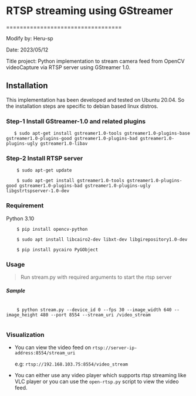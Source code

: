 # RTSP streaming using GStreamer
==================================

Modify by: Heru-sp

Date: 2023/05/12

Title project: Python implementation to stream camera feed from OpenCV videoCapture via RTSP server using GStreamer 1.0.

## Installation

This implementation has been developed and tested on Ubuntu 20.04. So the installation steps are specific to debian based linux distros.

### Step-1 Install GStreamer-1.0 and related plugins

```commandline
   $ sudo apt-get install gstreamer1.0-tools gstreamer1.0-plugins-base gstreamer1.0-plugins-good gstreamer1.0-plugins-bad gstreamer1.0-plugins-ugly gstreamer1.0-libav
```

### Step-2 Install RTSP server
```commandline
    $ sudo apt-get update

    $ sudo apt-get install gstreamer1.0-tools gstreamer1.0-plugins-good gstreamer1.0-plugins-bad gstreamer1.0-plugins-ugly libgstrtspserver-1.0-dev
```

### Requirement
Python 3.10

```commandline
    $ pip install opencv-python 

    $ sudo apt install libcairo2-dev libxt-dev libgirepository1.0-dev

    $ pip install pycairo PyGObject
```

### Usage
> Run stream.py with required arguments to start the rtsp server


##### Sample
```commandline

    $ python stream.py --device_id 0 --fps 30 --image_width 640 --image_height 480 --port 8554 --stream_uri /video_stream
    
```
### Visualization

- You can view the video feed on `rtsp://server-ip-address:8554/stream_uri`

    e.g: `rtsp://192.168.103.75:8554/video_stream`

- You can either use any video player which supports rtsp streaming like VLC player or you can use the `open-rtsp.py` script to view the video feed.

